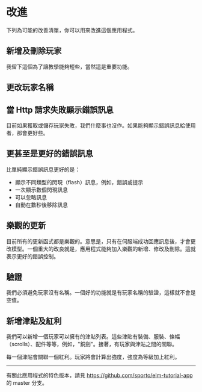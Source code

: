 # 改進


下列為可能的改善清單，你可以用來改進這個應用程式。

## 新增及刪除玩家


我留下這個為了讓教學能夠短些，當然這是重要功能。

## 更改玩家名稱

## 當 Http 請求失敗顯示錯誤訊息

目前如果獲取或儲存玩家失敗，我們什麼事也沒作。如果能夠顯示錯誤訊息給使用者，那會更好些。

## 更甚至是更好的錯誤訊息

比單純顯示錯誤訊息更好的是：

- 顯示不同類型的閃現（flash）訊息，例如，錯誤或提示
- 一次顯示數個閃現訊息
- 可以忽略訊息
- 自動在數秒後移除訊息

## 樂觀的更新

目前所有的更新函式都是樂觀的。意思是，只有在伺服端成功回應訊息後，才會更改模型。一個重大的改良就是，應用程式能夠加入樂觀的新增、修改及刪除。這就表示更好的錯誤控制。

## 驗證

我們必須避免玩家沒有名稱。一個好的功能就是有玩家名稱的驗證，這樣就不會是空值。

## 新增津貼及紅利

我們可以新增一個玩家可以擁有的津貼列表。這些津貼有裝備、服裝、條幅（scrolls）、配件等等，例如，"銅劍"。接著，有玩家與津貼之間的關聯。

每一個津貼會關聯一個紅利。玩家將會計算出強度，強度為等級加上紅利。

---

有關此應用程式的特色版本，請見 <https://github.com/sporto/elm-tutorial-app> 的 master 分支。
